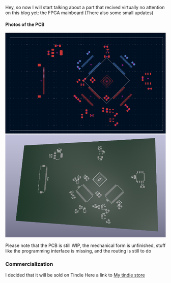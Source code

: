 Hey, so now I will start talking about a part that recived virtually no attention on this blog yet: the FPGA mainboard
(There also some small updates)


#### Photos of the PCB
![PCB Kicad PCBNew view](/projects/snes-cpu/img/4F342242-482F-40A5-A711-2BCF3346AEC3.png)
![PCB Kicad 3D render view](/projects/snes-cpu/img/B6F12B43-2841-4125-8580-0674055AFE9C.png)

Please note that the PCB is still WIP, the mechanical form is unfinished, stuff like the programming interface is missing, and the routing is still to do


### Commercialization
I decided that it will be sold on Tindie
Here a link to [My tindie store](https://www.tindie.com/stores/llrshop/)